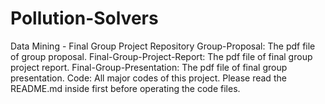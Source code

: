 # Pollution-Solvers
Data Mining - Final Group Project Repository
Group-Proposal: The pdf file of group proposal.
Final-Group-Project-Report: The pdf file of final group project report.
Final-Group-Presentation: The pdf file of final group presentation.
Code: All major codes of this project. Please read the README.md inside first before operating the code files.
